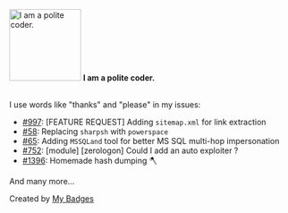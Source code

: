 <img src="https://my-badges.github.io/my-badges/polite-coder.png" alt="I am a polite coder." title="I am a polite coder." width="128">
<strong>I am a polite coder.</strong>
<br><br>

I use words like "thanks" and "please" in my issues:

- <a href="https://github.com/epi052/feroxbuster/issues/997">#997</a>: [FEATURE REQUEST] Adding `sitemap.xml` for link extraction
- <a href="https://github.com/sliverarmory/armory/issues/58">#58</a>: Replacing `sharpsh` with `powerspace`
- <a href="https://github.com/sliverarmory/armory/issues/65">#65</a>: Adding `MSSQLand` tool for better MS SQL multi-hop impersonation
- <a href="https://github.com/byt3bl33d3r/CrackMapExec/issues/752">#752</a>: [module] [zerologon] Could I add an auto exploiter ?
- <a href="https://github.com/BishopFox/sliver/issues/1396">#1396</a>: Homemade hash dumping 🪓

 And many more...


Created by <a href="https://github.com/my-badges/my-badges">My Badges</a>